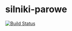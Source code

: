 # silniki-parowe

[![Build Status](https://travis-ci.org/Guziec-Lobuziec/silniki-parowe.svg?branch=master)](https://travis-ci.org/Guziec-Lobuziec/silniki-parowe)